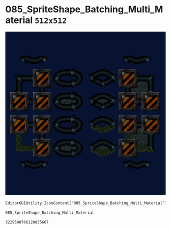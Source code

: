 # 085_SpriteShape_Batching_Multi_Material `512x512`
<img src="/img/085_SpriteShape_Batching_Multi_Material.png" width=512 height=512>

``` CSharp
EditorGUIUtility.IconContent("085_SpriteShape_Batching_Multi_Material")
```
```
085_SpriteShape_Batching_Multi_Material
```
```
3229508766120835667
```
